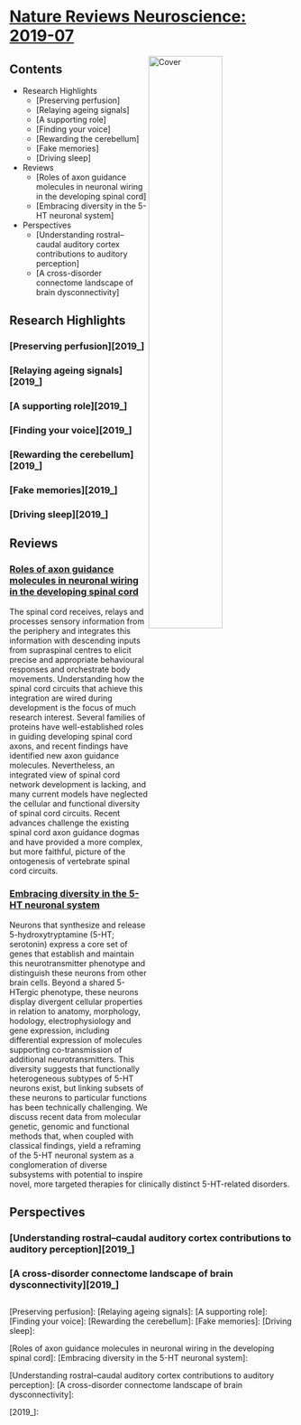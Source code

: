 <!--
Filename: 	2019-07.md
Project: 	/Users/shume/Developer/abst/NatRevNeurosci
Author: 	shumez <https://github.com/shumez>
Created: 	2019-06-29 17:15:6
Modified: 	2019-06-29 17:25:45
-----
Copyright (c) 2019 shumez
-->

# [Nature Reviews Neuroscience: 2019-07][2019-07]

[![Cover][cover]][2019-07]

## Contents

- Research Highlights
	- [Preserving perfusion]
	- [Relaying ageing signals]
	- [A supporting role]
	- [Finding your voice]
	- [Rewarding the cerebellum]
	- [Fake memories]
	- [Driving sleep]
- Reviews
	- [Roles of axon guidance molecules in neuronal wiring in the developing spinal cord]
	- [Embracing diversity in the 5-HT neuronal system]
- Perspectives
	- [Understanding rostral–caudal auditory cortex contributions to auditory perception]
	- [A cross-disorder connectome landscape of brain dysconnectivity]



## Research Highlights

### [Preserving perfusion][2019_]

### [Relaying ageing signals][2019_]

### [A supporting role][2019_]

### [Finding your voice][2019_]

### [Rewarding the cerebellum][2019_]

### [Fake memories][2019_]

### [Driving sleep][2019_]

## Reviews

### [Roles of axon guidance molecules in neuronal wiring in the developing spinal cord][2019_ChédotalAlain]

The spinal cord receives, relays and processes sensory information from the periphery and integrates this information with descending inputs from supraspinal centres to elicit precise and appropriate behavioural responses and orchestrate body movements. Understanding how the spinal cord circuits that achieve this integration are wired during development is the focus of much research interest. Several families of proteins have well-established roles in guiding developing spinal cord axons, and recent findings have identified new axon guidance molecules. Nevertheless, an integrated view of spinal cord network development is lacking, and many current models have neglected the cellular and functional diversity of spinal cord circuits. Recent advances challenge the existing spinal cord axon guidance dogmas and have provided a more complex, but more faithful, picture of the ontogenesis of vertebrate spinal cord circuits.

### [Embracing diversity in the 5-HT neuronal system][2019_DymeckiSusanM_CommonsKathrynG_OkatyBenjaminW]

Neurons that synthesize and release 5-hydroxytryptamine (5-HT; serotonin) express a core set of genes that establish and maintain this neurotransmitter phenotype and distinguish these neurons from other brain cells. Beyond a shared 5-HTergic phenotype, these neurons display divergent cellular properties in relation to anatomy, morphology, hodology, electrophysiology and gene expression, including differential expression of molecules supporting co-transmission of additional neurotransmitters. This diversity suggests that functionally heterogeneous subtypes of 5-HT neurons exist, but linking subsets of these neurons to particular functions has been technically challenging. We discuss recent data from molecular genetic, genomic and functional methods that, when coupled with classical findings, yield a reframing of the 5-HT neuronal system as a conglomeration of diverse subsystems with potential to inspire novel, more targeted therapies for clinically distinct 5-HT-related disorders.

## Perspectives

### [Understanding rostral–caudal auditory cortex contributions to auditory perception][2019_]

### [A cross-disorder connectome landscape of brain dysconnectivity][2019_]




##
[2019-07]: https://www.nature.com/nrn/volumes/20/issues/7

<!-- toc -->
[Preserving perfusion]: 
[Relaying ageing signals]: 
[A supporting role]: 
[Finding your voice]: 
[Rewarding the cerebellum]: 
[Fake memories]: 
[Driving sleep]: 

[Roles of axon guidance molecules in neuronal wiring in the developing spinal cord]: 
[Embracing diversity in the 5-HT neuronal system]: 

[Understanding rostral–caudal auditory cortex contributions to auditory perception]: 
[A cross-disorder connectome landscape of brain dysconnectivity]: 

<!-- ref -->
[2019_ChédotalAlain]: https://www.nature.com/articles/s41583-019-0168-7
[2019_DymeckiSusanM_CommonsKathrynG_OkatyBenjaminW]: https://www.nature.com/articles/s41583-019-0151-3
[2019_]: 

<!-- fig -->
[cover]: https://media.springernature.com/w300/springer-static/cover-hires/journal/41583/20/7

<!-- term -->

<style type="text/css">
	img{width: 51%; float: right;}
</style>